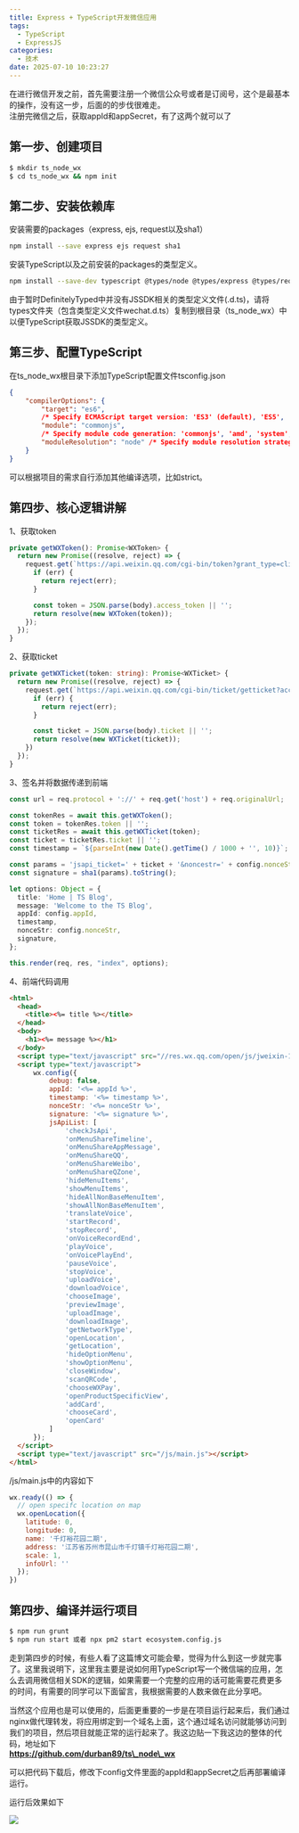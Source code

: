 ```yaml
---
title: Express + TypeScript开发微信应用
tags:
  - TypeScript
  - ExpressJS
categories:
  - 技术
date: 2025-07-10 10:23:27
---
```


在进行微信开发之前，首先需要注册一个微信公众号或者是订阅号，这个是最基本的操作，没有这一步，后面的的步伐很难走。  
注册完微信之后，获取appId和appSecret，有了这两个就可以了

## 第一步、创建项目

```bash
$ mkdir ts_node_wx
$ cd ts_node_wx && npm init 
```

## 第二步、安装依赖库

安装需要的packages（express, ejs, request以及sha1）

```bash
npm install --save express ejs request sha1
```

安装TypeScript以及之前安装的packages的类型定义。

```bash
npm install --save-dev typescript @types/node @types/express @types/request @types/sha1
```

由于暂时DefinitelyTyped中并没有JSSDK相关的类型定义文件(.d.ts)，请将types文件夹（包含类型定义文件wechat.d.ts）复制到根目录（ts\_node\_wx）中以便TypeScript获取JSSDK的类型定义。

## 第三步、配置TypeScript

在ts\_node\_wx根目录下添加TypeScript配置文件tsconfig.json

```json
{
    "compilerOptions": {
        "target": "es6",
        /* Specify ECMAScript target version: 'ES3' (default), 'ES5', 'ES2015', 'ES2016', 'ES2017', or 'ESNEXT'. */
        "module": "commonjs",
        /* Specify module code generation: 'commonjs', 'amd', 'system', 'umd' or 'es2015'. */
        "moduleResolution": "node" /* Specify module resolution strategy: 'node' (Node.js) or 'classic' (TypeScript pre-1.6). */
    }
}
```

可以根据项目的需求自行添加其他编译选项，比如strict。

## 第四步、核心逻辑讲解

1、获取token

```ts
private getWXToken(): Promise<WXToken> {
  return new Promise((resolve, reject) => {
    request.get(`https://api.weixin.qq.com/cgi-bin/token?grant_type=client_credential&appid=${config.appId}&secret=${config.appSecret}`, (err, res, body) => {
      if (err) {
        return reject(err);
      }

      const token = JSON.parse(body).access_token || '';
      return resolve(new WXToken(token));
    });
  });
}
```

2、获取ticket

```ts
private getWXTicket(token: string): Promise<WXTicket> {
  return new Promise((resolve, reject) => {
    request.get(`https://api.weixin.qq.com/cgi-bin/ticket/getticket?access_token=${token}&type=jsapi`, (err, res, body) => {
      if (err) {
        return reject(err);
      }

      const ticket = JSON.parse(body).ticket || '';
      return resolve(new WXTicket(ticket));
    })
  });
}
```

3、签名并将数据传递到前端

```ts
const url = req.protocol + '://' + req.get('host') + req.originalUrl;

const tokenRes = await this.getWXToken();
const token = tokenRes.token || '';
const ticketRes = await this.getWXTicket(token);
const ticket = ticketRes.ticket || '';
const timestamp = `${parseInt(new Date().getTime() / 1000 + '', 10)}`;

const params = 'jsapi_ticket=' + ticket + '&noncestr=' + config.nonceStr + '&timestamp=' + timestamp + '&url=' + url;
const signature = sha1(params).toString();

let options: Object = {
  title: 'Home | TS Blog',
  message: 'Welcome to the TS Blog',
  appId: config.appId,
  timestamp,
  nonceStr: config.nonceStr,
  signature,
};

this.render(req, res, "index", options);
```

4、前端代码调用

```html
<html>
  <head>
    <title><%= title %></title>
  </head>
  <body>
    <h1><%= message %></h1>
  </body>
  <script type="text/javascript" src="//res.wx.qq.com/open/js/jweixin-1.0.0.js"></script>
  <script type="text/javascript">
      wx.config({
          debug: false,
          appId: '<%= appId %>',
          timestamp: '<%= timestamp %>',
          nonceStr: '<%= nonceStr %>',
          signature: '<%= signature %>',
          jsApiList: [
              'checkJsApi',
              'onMenuShareTimeline',
              'onMenuShareAppMessage',
              'onMenuShareQQ',
              'onMenuShareWeibo',
              'onMenuShareQZone',
              'hideMenuItems',
              'showMenuItems',
              'hideAllNonBaseMenuItem',
              'showAllNonBaseMenuItem',
              'translateVoice',
              'startRecord',
              'stopRecord',
              'onVoiceRecordEnd',
              'playVoice',
              'onVoicePlayEnd',
              'pauseVoice',
              'stopVoice',
              'uploadVoice',
              'downloadVoice',
              'chooseImage',
              'previewImage',
              'uploadImage',
              'downloadImage',
              'getNetworkType',
              'openLocation',
              'getLocation',
              'hideOptionMenu',
              'showOptionMenu',
              'closeWindow',
              'scanQRCode',
              'chooseWXPay',
              'openProductSpecificView',
              'addCard',
              'chooseCard',
              'openCard'
          ]
      });
  </script>
  <script type="text/javascript" src="/js/main.js"></script>
</html>
```

/js/main.js中的内容如下

```js
wx.ready(() => {
  // open specifc location on map
  wx.openLocation({
    latitude: 0,
    longitude: 0,
    name: '千灯裕花园二期',
    address: '江苏省苏州市昆山市千灯镇千灯裕花园二期',
    scale: 1,
    infoUrl: ''
  });
})
```

## 第四步、编译并运行项目

```bash
$ npm run grunt
$ npm run start 或者 npx pm2 start ecosystem.config.js
```

走到第四步的时候，有些人看了这篇博文可能会晕，觉得为什么到这一步就完事了。这里我说明下，这里我主要是说如何用TypeScript写一个微信端的应用，怎么去调用微信相关SDK的逻辑，如果需要一个完整的应用的话可能需要花费更多的时间，有需要的同学可以下面留言，我根据需要的人数来做在此分享吧。

当然这个应用也是可以使用的，后面更重要的一步是在项目运行起来后，我们通过nginx做代理转发，将应用绑定到一个域名上面，这个通过域名访问就能够访问到我们的项目，然后项目就能正常的运行起来了。我这边贴一下我这边的整体的代码，地址如下  
**https://github.com/durban89/ts\_node\_wx**

可以把代码下载后，修改下config文件里面的appId和appSecret之后再部署编译运行。

运行后效果如下

![](https://res.cloudinary.com/dy5dvcuc1/image/upload/v1539008092/gowhich/14_1_1.jpg)
